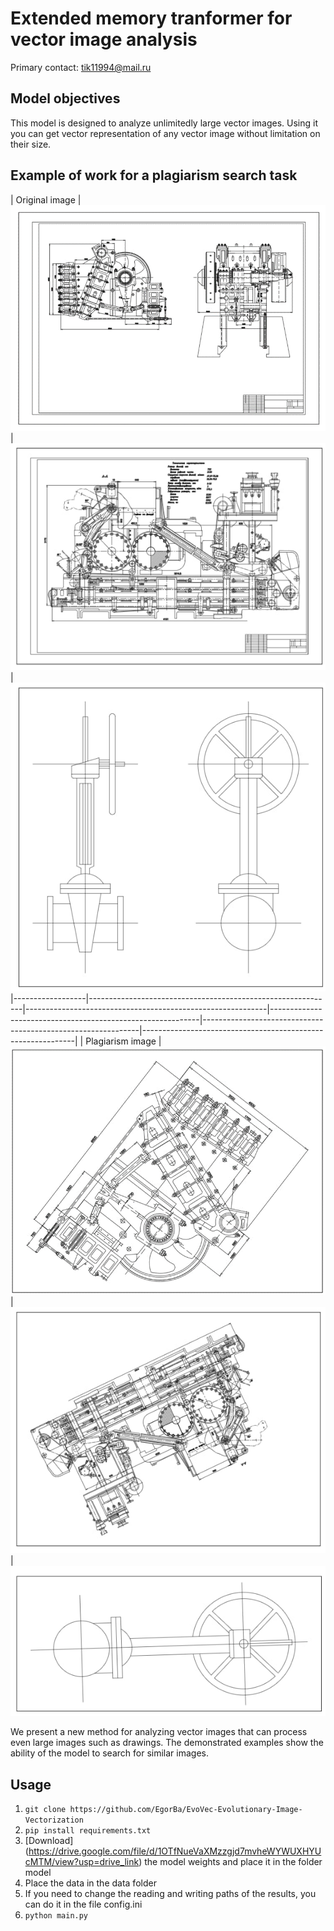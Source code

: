 # Extended memory tranformer for vector image analysis

Primary contact: tik11994@mail.ru

## Model objectives

This model is designed to analyze unlimitedly large vector images. Using it you can get vector representation of any vector image without limitation on their size.

## Example of work for a plagiarism search task

| Original image       | ![](test_image/orig/Щековая_дробилка_СМД-60А.png)    | ![](test_image/orig/Вальцы_смесительные.png)    | ![](test_image/orig/штука.png)
|------------------|-------------------------------------------------------------|------------------------------------------------------------|------------------------------------------------------------|--------------------------------------------------------------|-------------------------------------------------------------|
| Plagiarism image | ![](test_image/plag/Щековая_дробилка_СМД-60А_plag.png) | ![](test_image/plag/Вальцы_смесительные_plag.png) | ![](test_image/plag/штука_plag.png)

We present a new method for analyzing vector images that can process even large images such as drawings. The demonstrated examples show the ability of the model to search for similar images. 

## Usage

1. ``git clone https://github.com/EgorBa/EvoVec-Evolutionary-Image-Vectorization``
2. ``pip install requirements.txt``
3. [Download] (https://drive.google.com/file/d/1OTfNueVaXMzzgjd7mvheWYWUXHYUcMTM/view?usp=drive_link) the model weights and place it in the folder model
4. Place the data in the data folder
5. If you need to change the reading and writing paths of the results, you can do it in the file config.ini
6. ``python main.py``
